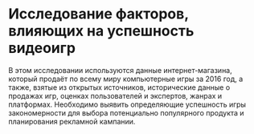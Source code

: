 # Исследование факторов, влияющих на успешность видеоигр

В этом исследовании используются данные интернет-магазина, который продаёт по всему миру компьютерные игры за 2016 год, 
а также, взятые из открытых источников, исторические данные о продажах игр, оценках пользователей и экспертов, жанрах и платформах.
Необходимо выявить определяющие успешность игры закономерности для выбора потенциально популярного продукта и планирования рекламной кампании.

